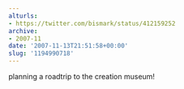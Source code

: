 ```yaml
---
alturls:
- https://twitter.com/bismark/status/412159252
archive:
- 2007-11
date: '2007-11-13T21:51:58+00:00'
slug: '1194990718'
---
```


planning a roadtrip to the creation museum!


